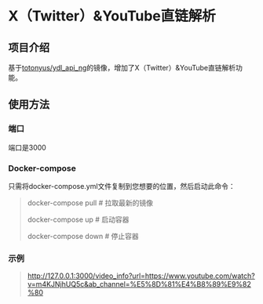 # X（Twitter）&YouTube直链解析

## 项目介绍
基于[totonyus/ydl_api_ng](https://hub.docker.com/r/totonyus/ydl_api_ng)的镜像，增加了X（Twitter）&YouTube直链解析功能。

## 使用方法

### 端口
端口是3000

### Docker-compose
只需将docker-compose.yml文件复制到您想要的位置，然后启动此命令：

> docker-compose pull # 拉取最新的镜像
> 
> docker-compose up # 启动容器
> 
> docker-compose down # 停止容器

### 示例
> http://127.0.0.1:3000/video_info?url=https://www.youtube.com/watch?v=m4KJNjhUQ5c&ab_channel=%E5%8D%81%E4%B8%89%E9%82%80